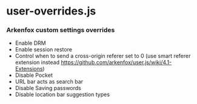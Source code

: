 # user-overrides.js
### Arkenfox custom settings overrides
- Enable DRM
- Enable session restore
- Control when to send a cross-origin referer set to 0 (use smart referer extension instead https://github.com/arkenfox/user.js/wiki/4.1-Extensions)
- Disable Pocket
- URL bar acts as search bar
- Disable Saving passwords
- Disable location bar suggestion types
